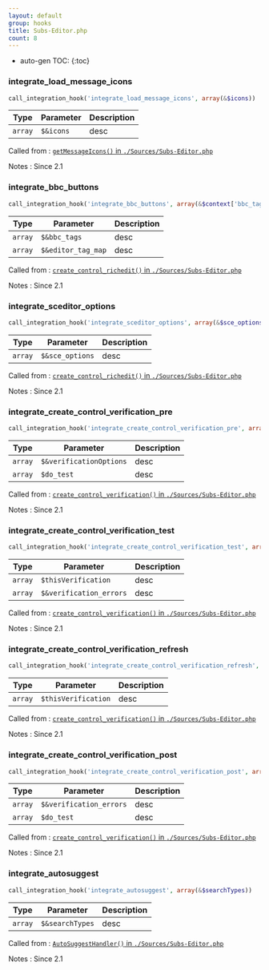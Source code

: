 ```yaml
---
layout: default
group: hooks
title: Subs-Editor.php
count: 8
---
```

* auto-gen TOC:
{:toc}
### integrate_load_message_icons

```php
call_integration_hook('integrate_load_message_icons', array(&$icons))
```

Type|Parameter|Description
---|---|---
`array`|`$&icons`|desc

Called from
: [`getMessageIcons()` in `./Sources/Subs-Editor.php`](../docs/subs-editor.html#getmessageicons)

Notes
: Since 2.1

### integrate_bbc_buttons

```php
call_integration_hook('integrate_bbc_buttons', array(&$context['bbc_tags'], &$editor_tag_map))
```

Type|Parameter|Description
---|---|---
`array`|`$&bbc_tags`|desc
`array`|`$&editor_tag_map`|desc

Called from
: [`create_control_richedit()` in `./Sources/Subs-Editor.php`](../docs/subs-editor.html#create_control_richedit)

Notes
: Since 2.1

### integrate_sceditor_options

```php
call_integration_hook('integrate_sceditor_options', array(&$sce_options))
```

Type|Parameter|Description
---|---|---
`array`|`$&sce_options`|desc

Called from
: [`create_control_richedit()` in `./Sources/Subs-Editor.php`](../docs/subs-editor.html#create_control_richedit)

Notes
: Since 2.1

### integrate_create_control_verification_pre

```php
call_integration_hook('integrate_create_control_verification_pre', array(&$verificationOptions, $do_test))
```

Type|Parameter|Description
---|---|---
`array`|`$&verificationOptions`|desc
`array`|`$do_test`|desc

Called from
: [`create_control_verification()` in `./Sources/Subs-Editor.php`](../docs/subs-editor.html#create_control_verification)

Notes
: Since 2.1

### integrate_create_control_verification_test

```php
call_integration_hook('integrate_create_control_verification_test', array($thisVerification, &$verification_errors))
```

Type|Parameter|Description
---|---|---
`array`|`$thisVerification`|desc
`array`|`$&verification_errors`|desc

Called from
: [`create_control_verification()` in `./Sources/Subs-Editor.php`](../docs/subs-editor.html#create_control_verification)

Notes
: Since 2.1

### integrate_create_control_verification_refresh

```php
call_integration_hook('integrate_create_control_verification_refresh', array($thisVerification))
```

Type|Parameter|Description
---|---|---
`array`|`$thisVerification`|desc

Called from
: [`create_control_verification()` in `./Sources/Subs-Editor.php`](../docs/subs-editor.html#create_control_verification)

Notes
: Since 2.1

### integrate_create_control_verification_post

```php
call_integration_hook('integrate_create_control_verification_post', array(&$verification_errors, $do_test))
```

Type|Parameter|Description
---|---|---
`array`|`$&verification_errors`|desc
`array`|`$do_test`|desc

Called from
: [`create_control_verification()` in `./Sources/Subs-Editor.php`](../docs/subs-editor.html#create_control_verification)

Notes
: Since 2.1

### integrate_autosuggest

```php
call_integration_hook('integrate_autosuggest', array(&$searchTypes))
```

Type|Parameter|Description
---|---|---
`array`|`$&searchTypes`|desc

Called from
: [`AutoSuggestHandler()` in `./Sources/Subs-Editor.php`](../docs/subs-editor.html#autosuggesthandler)

Notes
: Since 2.1

